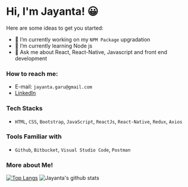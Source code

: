 # Hi, I'm Jayanta! 😀

Here are some ideas to get you started:

- 🔭 I’m currently working on my `NPM Package` upgradation
- 🌱 I’m currently learning Node js
- 💬 Ask me about React, React-Native, Javascript and front end development

### How to reach me: 
- E-mail: `jayanta.garu@gmail.com`
- [LinkedIn](https://www.linkedin.com/in/jayanta-garu-69628a13a)


### Tech Stacks
- `HTML`, `CSS`, `Bootstrap`, `JavaScript`, `ReactJs`, `React-Native`, `Redux`, `Axios`

### Tools Familiar with
- `Github`, `Bitbucket`, `Visual Studio Code`, `Postman`

### More about Me!
[![Top Langs](https://github-readme-stats.vercel.app/api/top-langs/?username=jayanta-hub&theme=tokyonight&show_icons=true)](https://github.com/jayanta-hub/github-readme-stats)  ![Jayanta's github stats](https://github-readme-stats.vercel.app/api?username=jayanta-hub&theme=tokyonight&show_icons=true)


